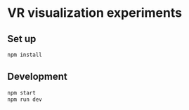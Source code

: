 # VR visualization experiments

## Set up
```bash
npm install
```

## Development

```bash
npm start
npm run dev
```

